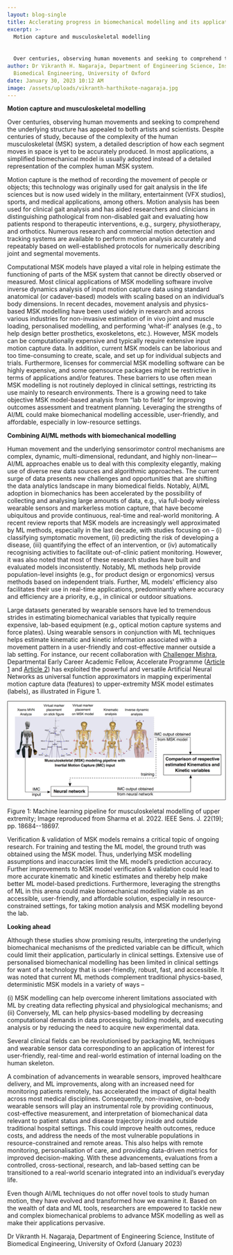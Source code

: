 ```yaml
---
layout: blog-single
title: Acclerating progress in biomechanical modelling and its applications with AI
excerpt: >-
  Motion capture and musculoskeletal modelling


  Over centuries, observing human movements and seeking to comprehend the underlying structure has appealed to both artists and scientists. Despite centuries of study, because of the complexity of the human musculoskeletal (MSK) system, a detailed description of how each segment moves in space is yet to be accurately produced. In most applications, a simplified biomechanical model is usually adopted instead of a detailed representation of the complex human MSK system.  
author: Dr Vikranth H. Nagaraja, Department of Engineering Science, Institute of
  Biomedical Engineering, University of Oxford
date: January 30, 2023 10:12 AM
image: /assets/uploads/vikranth-harthikote-nagaraja.jpg
---
```

**Motion capture and musculoskeletal modelling**

Over centuries, observing human movements and seeking to comprehend the underlying structure has appealed to both artists and scientists. Despite centuries of study, because of the complexity of the human musculoskeletal (MSK) system, a detailed description of how each segment moves in space is yet to be accurately produced. In most applications, a simplified biomechanical model is usually adopted instead of a detailed representation of the complex human MSK system.  



Motion capture is the method of recording the movement of people or objects; this technology was originally used for gait analysis in the life sciences but is now used widely in the military, entertainment (VFX studios), sports, and medical applications, among others. Motion analysis has been used for clinical gait analysis and has aided researchers and clinicians in distinguishing pathological from non-disabled gait and evaluating how patients respond to therapeutic interventions, e.g., surgery, physiotherapy, and orthotics. Numerous research and commercial motion detection and tracking systems are available to perform motion analysis accurately and repeatably based on well-established protocols for numerically describing joint and segmental movements.



Computational MSK models have played a vital role in helping estimate the functioning of parts of the MSK system that cannot be directly observed or measured. Most clinical applications of MSK modelling software involve inverse dynamics analysis of input motion capture data using standard anatomical (or cadaver-based) models with scaling based on an individual’s body dimensions. In recent decades, movement analysis and physics-based MSK modelling have been used widely in research and across various industries for non-invasive estimation of in vivo joint and muscle loading, personalised modelling, and performing ‘what-if’ analyses (e.g., to help design better prosthetics, exoskeletons, etc.). However, MSK models can be computationally expensive and typically require extensive input motion capture data. In addition, current MSK models can be laborious and too time-consuming to create, scale, and set up for individual subjects and trials. Furthermore, licenses for commercial MSK modelling software can be highly expensive, and some opensource packages might be restrictive in terms of applications and/or features. These barriers to use often mean MSK modelling is not routinely deployed in clinical settings, restricting its use mainly to research environments. There is a growing need to take objective MSK model-based analysis from “lab to field” for improving outcomes assessment and treatment planning. Leveraging the strengths of AI/ML could make biomechanical modelling accessible, user-friendly, and affordable, especially in low-resource settings.



**Combining AI/ML methods with biomechanical modelling**




Human movement and the underlying sensorimotor control mechanisms are complex, dynamic, multi-dimensional, redundant, and highly non-linear—AI/ML approaches enable us to deal with this complexity elegantly, making use of diverse new data sources and algorithmic approaches. The current surge of data presents new challenges and opportunities that are shifting the data analytics landscape in many biomedical fields. Notably, AI/ML adoption in biomechanics has been accelerated by the possibility of collecting and analysing large amounts of data, e.g., via full-body wireless wearable sensors and markerless motion capture, that have become ubiquitous and provide continuous, real-time and real-world monitoring. A recent review reports that MSK models are increasingly well approximated by ML methods, especially in the last decade, with studies focusing on – (i) classifying symptomatic movement, (ii) predicting the risk of developing a disease, (iii) quantifying the effect of an intervention, or (iv) automatically recognising activities to facilitate out-of-clinic patient monitoring. However, it was also noted that most of these research studies have built and evaluated models inconsistently. Notably, ML methods help provide population-level insights (e.g., for product design or ergonomics) versus methods based on independent trials. Further, ML models’ efficiency also facilitates their use in real-time applications, predominantly where accuracy and efficiency are a priority, e.g., in clinical or outdoor situations.



Large datasets generated by wearable sensors have led to tremendous strides in estimating biomechanical variables that typically require expensive, lab-based equipment (e.g., optical motion capture systems and force plates). Using wearable sensors in conjunction with ML techniques helps estimate kinematic and kinetic information associated with a movement pattern in a user-friendly and cost-effective manner outside a lab setting. For instance, our recent collaboration with [Challenger Mishra](https://acceleratescience.github.io/team/challenger-mishra.html), Departmental Early Career Academic Fellow, Accelerate Programme ([Article 1](https://doi.org/10.1109/JSEN.2022.3197461) and [Article 2](https://doi.org/10.48550/arXiv.2209.14456)) has exploited the powerful and versatile Artificial Neural Networks as universal function approximators in mapping experimental motion capture data (features) to upper-extremity MSK model estimates (labels), as illustrated in Figure 1. 

![Figure 1: Machine learning pipeline for musculoskeletal modelling of upper extremity; Image reproduced from Sharma et al. 2022. IEEE Sens. J. 22(19); pp. 18684--18697.](/assets/uploads/musculoskeletal-modelling.png "Figure 1: Machine learning pipeline for musculoskeletal modelling of upper extremity; Image reproduced from Sharma et al. 2022. IEEE Sens. J. 22(19); pp. 18684--18697.")

Figure 1: Machine learning pipeline for musculoskeletal modelling of upper extremity; Image reproduced from Sharma et al. 2022. IEEE Sens. J. 22(19); pp. 18684--18697.

Verification & validation of MSK models remains a critical topic of ongoing research. For training and testing the ML model, the ground truth was obtained using the MSK model. Thus, underlying MSK modelling assumptions and inaccuracies limit the ML model’s prediction accuracy. Further improvements to MSK model verification & validation could lead to more accurate kinematic and kinetic estimates and thereby help make better ML model-based predictions. Furthermore, leveraging the strengths of ML in this arena could make biomechanical modelling viable as an accessible, user-friendly, and affordable solution, especially in resource-constrained settings, for taking motion analysis and MSK modelling beyond the lab.

**Looking ahead**

Although these studies show promising results, interpreting the underlying biomechanical mechanisms of the predicted variable can be difficult, which could limit their application, particularly in clinical settings. Extensive use of personalised biomechanical modelling has been limited in clinical settings for want of a technology that is user-friendly, robust, fast, and accessible.  It was noted that current ML methods complement traditional physics-based, deterministic MSK models in a variety of ways – 


(i) MSK modelling can help overcome inherent limitations associated with ML by creating data reflecting physical and physiological mechanisms; and 
(ii) Conversely, ML can help physics-based modelling by decreasing computational demands in data processing, building models, and executing analysis or by reducing the need to acquire new experimental data. 



Several clinical fields can be revolutionised by packaging ML techniques and wearable sensor data corresponding to an application of interest for user-friendly, real-time and real-world estimation of internal loading on the human skeleton.



A combination of advancements in wearable sensors, improved healthcare delivery, and ML improvements, along with an increased need for monitoring patients remotely, has accelerated the impact of digital health across most medical disciplines. Consequently, non-invasive, on-body wearable sensors will play an instrumental role by providing continuous, cost-effective measurement, and interpretation of biomechanical data relevant to patient status and disease trajectory inside and outside traditional hospital settings. This could improve health outcomes, reduce costs, and address the needs of the most vulnerable populations in resource-constrained and remote areas. This also helps with remote monitoring, personalisation of care, and providing data-driven metrics for improved decision-making. With these advancements, evaluations from a controlled, cross-sectional, research, and lab-based setting can be transitioned to a real-world scenario integrated into an individual’s everyday life.



Even though AI/ML techniques do not offer novel tools to study human motion, they have evolved and transformed how we examine it. Based on the wealth of data and ML tools, researchers are empowered to tackle new and complex biomechanical problems to advance MSK modelling as well as make their applications pervasive.



Dr Vikranth H. Nagaraja, Department of Engineering Science, Institute of Biomedical
Engineering, University of Oxford (January 2023)